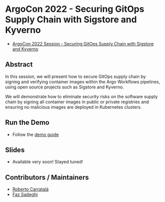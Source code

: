 # ArgoCon 2022 - Securing GitOps Supply Chain with Sigstore and Kyverno

* [ArgoCon 2022 Session - Securing GitOps Supply Chain with Sigstore and Kyverno](https://sched.co/14lxH)

## Abstract

In this session, we will present how to secure GitOps supply chain by signing and verifying container images within the Argo Workflows pipelines, using open source projects such as Sigstore and Kyverno.

We will demonstrate how to eliminate security risks on the software supply chain by signing all container images in public or private registries and ensuring no malicious images are deployed in Kubernetes clusters.

## Run the Demo

* Follow the [demo guide](docs/demo-guide.md)

## Slides

* Available very soon! Stayed tuned!

## Contributors / Maintainers

* [Roberto Carratalá](github.com/rcarrata)
* [Faz Sadeghi](github.com/fazifs)
